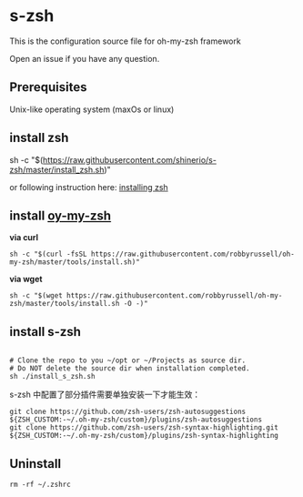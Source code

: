 # s-zsh

This is the configuration source file for oh-my-zsh framework

Open an issue if you have any question.

## Prerequisites

Unix-like operating system (maxOs or linux)

## install zsh

sh -c "$(https://raw.githubusercontent.com/shinerio/s-zsh/master/install_zsh.sh)"

or following instruction here: [installing zsh](https://github.com/robbyrussell/oh-my-zsh/wiki/Installing-ZSH)

## install [oy-my-zsh](https://github.com/robbyrussell/oh-my-zsh)

**via curl**

`sh -c "$(curl -fsSL https://raw.githubusercontent.com/robbyrussell/oh-my-zsh/master/tools/install.sh)"`

**via wget**

`sh -c "$(wget https://raw.githubusercontent.com/robbyrussell/oh-my-zsh/master/tools/install.sh -O -)"`

## install s-zsh

```

# Clone the repo to you ~/opt or ~/Projects as source dir.
# Do NOT delete the source dir when installation completed.
sh ./install_s_zsh.sh

```

s-zsh 中配置了部分插件需要单独安装一下才能生效：

```
git clone https://github.com/zsh-users/zsh-autosuggestions ${ZSH_CUSTOM:-~/.oh-my-zsh/custom}/plugins/zsh-autosuggestions
git clone https://github.com/zsh-users/zsh-syntax-highlighting.git ${ZSH_CUSTOM:-~/.oh-my-zsh/custom}/plugins/zsh-syntax-highlighting
```

## Uninstall

```
rm -rf ~/.zshrc
```

